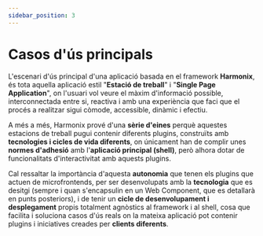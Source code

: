 ```yaml
---
sidebar_position: 3
---
```


# Casos d'ús principals

L'escenari d'ús principal d'una aplicació basada en el framework **Harmonix**, és tota aquella aplicació estil "**Estació de treball**" i "**Single Page Application**", on l'usuari vol veure el màxim d'informació possible, interconnectada entre si, reactiva i amb una experiència que faci que el procés a realitzar sigui còmode, accessible, dinàmic i efectiu.

  

A més a més, Harmonix prové d'una **sèrie d'eines** perquè aquestes estacions de treball pugui contenir diferents plugins, construïts amb **tecnologies i cicles de vida diferents**, on únicament han de complir unes **normes d'adhesió** amb l'**aplicació principal (shell)**, però alhora dotar de funcionalitats d'interactivitat amb aquests plugins.

  

Cal ressaltar la importància d'aquesta **autonomia** que tenen els plugins que actuen de microfrontends, per ser desenvolupats amb la **tecnologia** que es desitgi (sempre i quan s'encapsulin en un Web Component, que es detallarà en punts posteriors), i de tenir un **cicle de desenvolupament i desplegament** propis totalment agnòstics al framework i al shell, cosa que facilita i soluciona casos d'ús reals on la mateixa aplicació pot contenir plugins i iniciatives creades per **clients diferents**.
